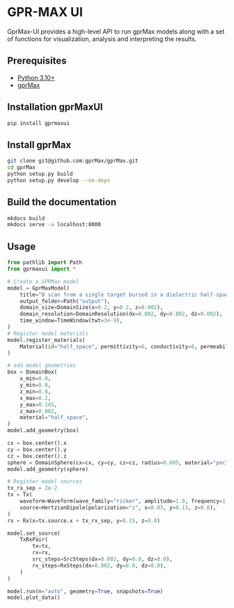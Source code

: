 # GPR-MAX UI

GprMax-UI provides a high-level API to run gprMax models along with a set of functions for visualization, analysis and interpreting the results. 

## Prerequisites

- [Python 3.10+](https://www.python.org/downloads/)
- [gprMax](https://docs.gprmax.com/en/latest/)

## Installation gprMaxUI

```bash
pip install gprmaxui
```

## Install gprMax

```bash
git clone git@github.com:gprMax/gprMax.git
cd gprMax
python setup.py build
python setup.py develop --no-deps
```

## Build the documentation

```bash
mkdocs build
mkdocs serve -a localhost:8000
```


## Usage

```Python
from pathlib import Path
from gprmaxui import *

# Create a GPRMax model
model = GprMaxModel(
    title="B scan from a single target buried in a dielectric half-space",
    output_folder=Path("output"),
    domain_size=DomainSize(x=0.2, y=0.2, z=0.002),
    domain_resolution=DomainResolution(dx=0.002, dy=0.002, dz=0.002),
    time_window=TimeWindow(twt=3e-9),
)
# Register model materials
model.register_materials(
    Material(id="half_space", permittivity=6, conductivity=0, permeability=1)
)

# add model geometries
box = DomainBox(
    x_min=0.0,
    y_min=0.0,
    z_min=0.0,
    x_max=0.2,
    y_max=0.145,
    z_max=0.002,
    material="half_space",
)
model.add_geometry(box)

cx = box.center().x
cy = box.center().y
cz = box.center().z
sphere = DomainSphere(cx=cx, cy=cy, cz=cz, radius=0.005, material="pec")
model.add_geometry(sphere)

# Register model sources
tx_rx_sep = 2e-2
tx = Tx(
    waveform=Waveform(wave_family="ricker", amplitude=1.0, frequency=1.5e9),
    source=HertzianDipole(polarization="z", x=0.03, y=0.15, z=0.0),
)
rx = Rx(x=tx.source.x + tx_rx_sep, y=0.15, z=0.0)

model.set_source(
    TxRxPair(
        tx=tx,
        rx=rx,
        src_steps=SrcSteps(dx=0.002, dy=0.0, dz=0.0),
        rx_steps=RxSteps(dx=0.002, dy=0.0, dz=0.0),
    )
)

model.run(n="auto", geometry=True, snapshots=True)
model.plot_data()
```
